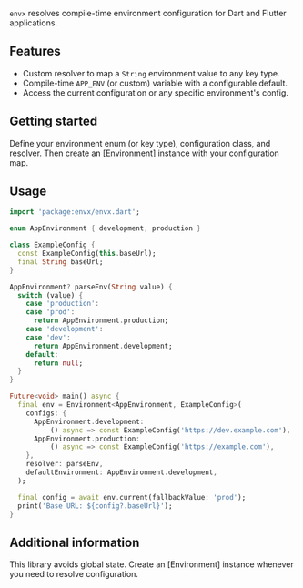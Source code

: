 `envx` resolves compile-time environment configuration for Dart and Flutter
applications.

## Features

- Custom resolver to map a `String` environment value to any key type.
- Compile-time `APP_ENV` (or custom) variable with a configurable default.
- Access the current configuration or any specific environment's config.

## Getting started

Define your environment enum (or key type), configuration class, and resolver.
Then create an [Environment] instance with your configuration map.

## Usage

```dart
import 'package:envx/envx.dart';

enum AppEnvironment { development, production }

class ExampleConfig {
  const ExampleConfig(this.baseUrl);
  final String baseUrl;
}

AppEnvironment? parseEnv(String value) {
  switch (value) {
    case 'production':
    case 'prod':
      return AppEnvironment.production;
    case 'development':
    case 'dev':
      return AppEnvironment.development;
    default:
      return null;
  }
}

Future<void> main() async {
  final env = Environment<AppEnvironment, ExampleConfig>(
    configs: {
      AppEnvironment.development:
          () async => const ExampleConfig('https://dev.example.com'),
      AppEnvironment.production:
          () async => const ExampleConfig('https://example.com'),
    },
    resolver: parseEnv,
    defaultEnvironment: AppEnvironment.development,
  );

  final config = await env.current(fallbackValue: 'prod');
  print('Base URL: ${config?.baseUrl}');
}
```

## Additional information

This library avoids global state. Create an [Environment] instance whenever
you need to resolve configuration.

